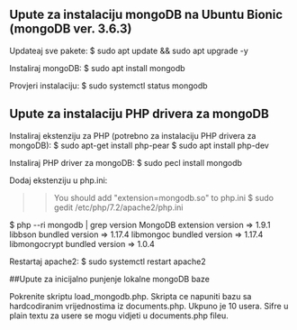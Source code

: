 ## Upute za instalaciju mongoDB na Ubuntu Bionic (mongoDB ver. 3.6.3)

Updateaj sve pakete:
$ sudo apt update && sudo apt upgrade -y

Instaliraj mongoDB:
$ sudo apt install mongodb

Provjeri instalaciju:
$ sudo systemctl status mongodb


## Upute za instalaciju PHP drivera za mongoDB
Instaliraj ekstenziju za PHP (potrebno za instalaciju PHP drivera za mongoDB):
$ sudo apt-get install php-pear
$ sudo apt install php-dev

Instaliraj PHP driver za mongoDB:
$ sudo pecl install mongodb

Dodaj ekstenziju u php.ini:

> > You should add "extension=mongodb.so" to php.ini
> > $ sudo gedit /etc/php/7.2/apache2/php.ini

$ php --ri mongodb | grep version
MongoDB extension version => 1.9.1
libbson bundled version => 1.17.4
libmongoc bundled version => 1.17.4
libmongocrypt bundled version => 1.0.4

Restartaj apache2:
$ sudo systemctl restart apache2


##Upute za inicijalno punjenje lokalne mongoDB baze

Pokrenite skriptu load_mongodb.php. Skripta ce napuniti bazu sa hardcodiranim vrijednostima iz documents.php.
Ukpuno je 10 usera.
Sifre u plain textu za usere se mogu vidjeti u documents.php fileu.
